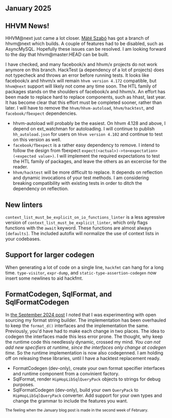 ## January 2025

## HHVM News!

HHVM@next just came a lot closer. [Máté Szabó](https://github.com/mszabo-wikia) has got a branch of hhvm@next which builds. A couple of features had to be disabled, such as AsyncMySQL. Hopefully these issues can be resolved. I am looking forward to the day that hhvm@master:HEAD can be built.

I have checked, and many facebook/x and hhvm/x projects do not work anymore on this branch. HackTest (a dependency of a lot of projects) does not typecheck and throws an error before running tests. It looks like facebook/x and hhvm/x will remain `hhvm version 4.172` compatible, but `hhvm@next` support will likely not come any time soon. The HTL family of packages stands on the shoulders of facebook/x and hhvm/x. An effort has been made to replace hard to replace components, such as hhast, last year. It has become clear that this effort must be completed sooner, rather than later. I will have to remove the `hhvm/hhvm-autoload`, `hhvm/hacktest`, and `facebook/fbexpect` dependencies.

 - hhvm-autoload will probably be the easiest. On hhvm 4.128 and above, I depend on ext_watchman for autoloading. I will continue to publish `hh_autoload.json` for users on `hhvm version 4.102` and continue to test on this version as well.
 - `facebook/fbexpect` is a rather easy dependency to remove. I intend to follow the design from fbexpect `expect(<actual>)->to<expectation>(<expected value>)`. I will implement the required expectations to test the HTL family of packages, and leave the others as an excercise for the reader.
 - `hhvm/hacktest` will be more difficult to replace. It depends on reflection and dynamic invocations of your test methods. I am considering breaking compatibility with existing tests in order to ditch the dependency on reflection.

## New linters

`context_list_must_be_explicit_on_io_functions_linter` is a less agressive version of `context_list_must_be_explicit_linter`, which only flags functions with the `await` keyword. These functions are almost always `[defaults]`. The included autofix will normalize the use of context lists in your codebases.

## Support for larger codegen

When generating a lot of code on a single line, `hackfmt` can hang for a long time. `type-visitor`, `expr-dump`, and `static-type-assertion-codegen` now insert some newlines to aid hackfmt.

## FormatCodegen, SqlFormat, and SqlFormatCodegen

In [the September 2024 post](./2024-09.md) I noted that I was experimenting with open sourcing my format string builder. The implementation has been overhauled to keep the `format_d()` interfaces and the implementation the same. Previously, you'd have had to make each change in two places. The idea to codegen the interfaces made this less error prone. The thought, why keep the runtime code this needlessly dynamic, crossed my mind. _You can not add new specifiers at runtime, since the interfaces only change at codegen time._ So the runtime implementation is now also codegenned. I am holding off on releasing these libraries, until I have a hacktest replacement ready.

 - FormatCodegen (dev-only), create your own format specifier interfaces and runtime component from a convinient factory.
 - SqlFormat, render `HipHopLibSqlQueryPack` objects to strings for debug purposes.
 - SqlFormatCodegen (dev-only), build your own `QueryPack` to `HipHopLibSqlQueryPack` converter. Add support for your own types and change the grammar to include the features you want.

<sup>The feeling when the January blog post is made in the second week of February.</sup>
